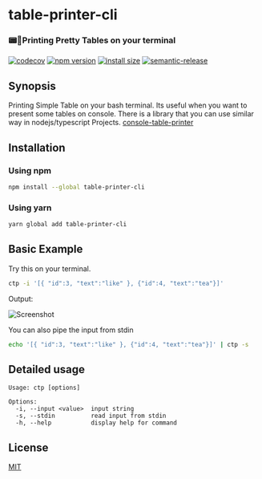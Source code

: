 # table-printer-cli

### 📟🍭Printing Pretty Tables on your terminal

[![codecov](https://codecov.io/gh/console-table-printer/table-printer-cli/graph/badge.svg?token=xSI9V5U9S9)](https://codecov.io/gh/console-table-printer/table-printer-cli)
[![npm version](https://badge.fury.io/js/table-printer-cli.svg)](https://badge.fury.io/js/table-printer-cli)
[![install size](https://packagephobia.now.sh/badge?p=table-printer-cli@latest)](https://packagephobia.now.sh/result?p=table-printer-cli)
[![semantic-release](https://img.shields.io/badge/%20%20%F0%9F%93%A6%F0%9F%9A%80-semantic--release-e10079.svg)](https://github.com/semantic-release/semantic-release)

## Synopsis

Printing Simple Table on your bash terminal. Its useful when you want to present some tables on console. There is a library that you can use similar way in nodejs/typescript Projects. [console-table-printer](https://www.npmjs.com/package/console-table-printer)

## Installation

### Using npm

```bash
npm install --global table-printer-cli
```

### Using yarn

```bash
yarn global add table-printer-cli
```

## Basic Example

Try this on your terminal.

```bash
ctp -i '[{ "id":3, "text":"like" }, {"id":4, "text":"tea"}]'
```

Output:

![Screenshot](https://cdn.jsdelivr.net/gh/ayonious/table-printer-cli@master/static-resources/quick-print.v3.png)

You can also pipe the input from stdin

```bash
echo '[{ "id":3, "text":"like" }, {"id":4, "text":"tea"}]' | ctp -s
```

## Detailed usage

```text
Usage: ctp [options]

Options:
  -i, --input <value>  input string
  -s, --stdin          read input from stdin
  -h, --help           display help for command
```

## License

[MIT](https://github.com/ayonious/table-printer-cli/blob/master/LICENSE)

